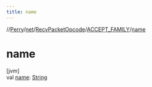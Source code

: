 ```yaml
---
title: name
---
```

//[Perry](../../../../index.html)/[net](../../index.html)/[RecvPacketOpcode](../index.html)/[ACCEPT_FAMILY](index.html)/[name](name.html)



# name



[jvm]\
val [name](name.html): [String](https://kotlinlang.org/api/latest/jvm/stdlib/kotlin/-string/index.html)




